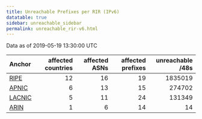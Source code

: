 ```yaml
---
title: Unreachable Prefixes per RIR (IPv6)
datatable: true
sidebar: unreachable_sidebar
permalink: unreachable_rir-v6.html
---
```


Data as of 2019-05-19 13:30:00 UTC


<div class="datatable-begin"></div>

| Anchor                                         |   affected countries |   affected ASNs |   affected prefixes |   unreachable /48s |
|:-----------------------------------------------|---------------------:|----------------:|--------------------:|-------------------:|
| [RIPE](unreachable_RIPE_NCC_RPKI_Root-v6.html) |                   12 |              16 |                  19 |            1835019 |
| [APNIC](unreachable_APNIC_RPKI_Root-v6.html)   |                    6 |              13 |                  15 |             274702 |
| [LACNIC](unreachable_LACNIC_RPKI_Root-v6.html) |                    5 |              11 |                  24 |             131349 |
| [ARIN](unreachable_ARIN-v6.html)               |                    1 |               6 |                  14 |                 14 |

<div class="datatable-end"></div>